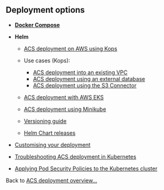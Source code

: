 ## Deployment options

* **[Docker Compose](./docker-compose-deployment.md)**

* **Helm**
   * [ACS deployment on AWS using Kops](./helm-deployment-aws_kops.md)

   * Use cases (Kops):
      * [ACS deployment into an existing VPC](./use-cases/acs-deployment-aws-existing-vpc-kops.md)
      * [ACS deployment using an external database](./use-cases/acs-deployment-with-external-database-kops.md)
      * [ACS deployment using the S3 Connector](./use-cases/acs-deployment-with-s3-connector-kops.md)

   * [ACS deployment with AWS EKS](./helm-deployment-aws_eks.md)
   * [ACS deployment using Minikube](./helm-deployment-minikube.md)

   * [Versioning guide](./helm-versioning.md)
   * [Helm Chart releases](./helm-chart-releases.md)

* [Customising your deployment](./customising-deployment.md)
* [Troubleshooting ACS deployment in Kubernetes](./troubleshooting-helm-deployment.md)
* [Applying Pod Security Policies to the Kubernetes cluster](./k8s-pod-security-policies.md)

Back to [ACS deployment overview...](../README.md)
